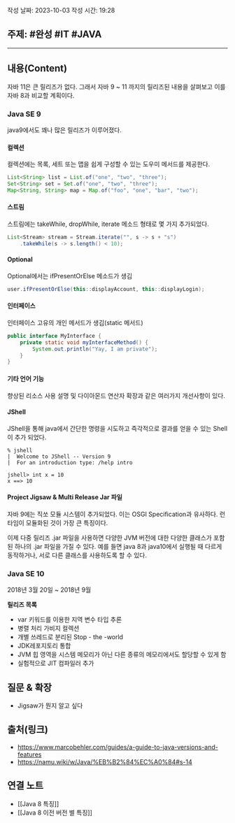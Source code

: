 작성 날짜: 2023-10-03
작성 시간: 19:28

## 주제: #완성 #IT  #JAVA 

----
## 내용(Content)

자바 11은 큰 릴리즈가 없다. 그래서 자바 9 ~ 11 까지의 릴리즈된 내용을 살펴보고 이를 자바 8과 비교할 계획이다.
### Java SE 9
java9에서도 꽤나 많은 릴리즈가 이루어졌다.

#### 컬렉션
컬렉션에는 목록, 세트 또는 맵을 쉽게 구성할 수 있는 도우미 메서드를 제공한다.

```java
List<String> list = List.of("one", "two", "three");
Set<String> set = Set.of("one", "two", "three");
Map<String, String> map = Map.of("foo", "one", "bar", "two");
```

#### 스트림
스트림에는 takeWhile, dropWhile, iterate 메소드 형태로 몇 가지 추가되었다.

```java
List<Stream> stream = Stream.iterate("", s -> s + "s")
	.takeWhile(s -> s.length() < 10);
```

#### Optional
Optional에서는 ifPresentOrElse 메소드가 생김
```java
user.ifPresentOrElse(this::displayAccount, this::displayLogin);
```

#### 인터페이스
인터페이스 고유의 개인 메서드가 생김(static 메서드)

```java
public interface MyInterface {
	private static void myInterfaceMethod() {
		System.out.println("Yay, I am private");
	}
}
```

#### 기타 언어 기능
향상된 리소스 사용 설명 및 다이아몬드 연산자 확장과 같은 여러가지 개선사항이 있다.


#### JShell
JShell을 통해 java에서 간단한 명령을 시도하고 즉각적으로 결과를 얻을 수 있는 Shell이 추가 되었다.
```shell
% jshell
|  Welcome to JShell -- Version 9
|  For an introduction type: /help intro

jshell> int x = 10
x ==> 10
```

#### Project Jigsaw & Multi Release Jar 파일
자바 9에는 직쏘 모듈 시스템이 추가되었다. 이는 OSGI Specification과 유사하다. 런타임이 모듈화된 것이 가장 큰 특징이다.

이제 다중 릴리즈 .jar 파일을 사용하면 다양한 JVM 버전에 대한 다양한 클래스가 포함된 하나의 .jar 파일을 가질 수 있다. 예를 들면 java 8과 java10에서 실행될 때 다르게 동작하거나, 서로 다른 클래스를 사용하도록 할 수 있다.


### Java SE 10
2018년 3월 20일 ~ 2018년 9월

**릴리즈 목록**
-  var 키워드를 이용한 지역 변수 타입 추론
- 병렬 처리 가비지 컬렉션
- 개별 쓰레드로 분리된 Stop - the -world
- JDK레포지토리 통합
- JVM 힙 영역을 시스템 메모리가 아닌 다른 종류의 메모리에서도 할당할 수 있게 함
- 실험적으로 JIT 컴파일러 추가


## 질문 & 확장

- Jigsaw가 뭔지 알고 싶다

## 출처(링크)
- https://www.marcobehler.com/guides/a-guide-to-java-versions-and-features
- https://namu.wiki/w/Java/%EB%B2%84%EC%A0%84#s-14

## 연결 노트
- [[Java 8 특징]]
- [[Java 8 이전 버전 별 특징]]









